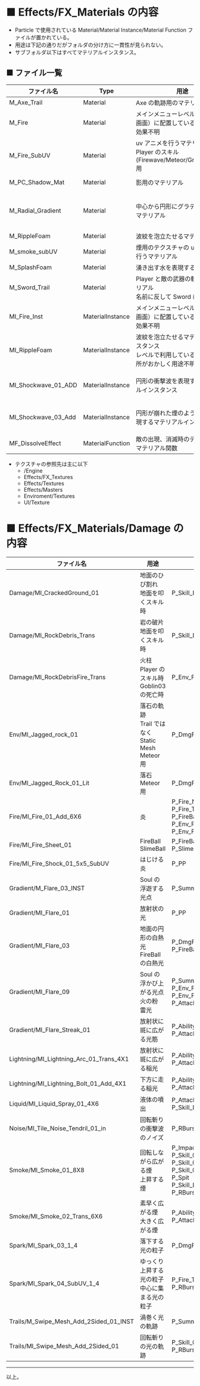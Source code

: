 # ■ Effects/FX_Materials の内容
* Particle で使用されている Material/Material Instance/Material Function ファイルが置かれている。
* 用途は下記の通りだがフォルダの分け方に一貫性が見られない。
* サブフォルダ以下はすべてマテリアルインスタンス。

## ■ ファイル一覧

| ファイル名 | Type | 用途 | 参照元 |
| ----- | ----- | ----- | ----- |
| M_Axe_Trail | Material | Axe の軌跡用のマテリアル | P_Axe_Trail |
| M_Fire | Material | メインメニューレベル（タイトル画面）に配置している<br>効果不明 | MI_Fire_Inst |
| M_Fire_SubUV | Material | uv アニメを行うマテリアル<br>Player のスキル(Firewave/Meteor/GroundPound)用 | P_Fire |
| M_PC_Shadow_Mat | Material | 影用のマテリアル | BP_PlayerCharacter<br>SM_CharM_Shadow |
| M_Radial_Gradient | Material | 中心から円形にグラデーションのマテリアル | P_Fire<br>P_Goblin_Death<br>P_Skill_03<br>P_Sword_Trail_F<br>P_Title_Main_Effect<br> |
| M_RippleFoam | Material | 波紋を泡立たせるマテリアル | MI_RippleFoam |
| M_smoke_subUV | Material | 煙用のテクスチャの uv アニメを行うマテリアル | P_Fire<br>P_Goblin_Death |
| M_SplashFoam | Material | 湧き出す水を表現するマテリアル | P_WaterSplash_Foam |
| M_Sword_Trail | Material | Player と敵の武器の軌跡用のマテリアル<br>名前に反して Sword に限らず利用 | P_Sword_Trail_F |
| MI_Fire_Inst | MaterialInstance | メインメニューレベル（タイトル画面）に配置している<br>効果不明 | ActioRPG_Main |
| MI_RippleFoam | MaterialInstance | 波紋を泡立たせるマテリアルインスタンス<br>レベルで利用しているが、配置場所がおかしく用途不明 | ActionRPG_Dungeon02_Asset |
| MI_Shockwave_01_ADD | MaterialInstance | 円形の衝撃波を表現するマテリアルインスタンス | P_Env_Fire_PP_01<br>P_Skill_001<br>P_Attack_ComboFX<br>P_Skill_Leap_Base_Velocity_Impact |
| MI_Shockwave_03_Add | MaterialInstance | 円形が崩れた煙のようなものを表現するマテリアルインスタンス | P_Impact01<br>P_Skill_001<br>P_Skill_002<br>P_Skill_Leap_Base_Velocity_Impact |
| MF_DissolveEffect | MaterialFunction | 敵の出現、消滅時のディゾルブ用マテリアル関数 | CharM_Greater_Spider<br>CharM_Gruntling_Base |

* テクスチャの参照先は主に以下
	* /Engine
	* Effects/FX_Textures
	* Effects/Textures
	* Effects/Masters
	* Enviroment/Textures
	* UI/Texture

# ■ Effects/FX_Materials/Damage の内容

| ファイル名 | 用途 | 参照元 | 参照先マテリアル |
| ----- | ----- | ----- | ----- |
| Damage/MI_CrackedGround_01 | 地面のひび割れ<br>地面を叩くスキル時 | P_Skill_Leap_Base_Velocity_Impact | Effects/Masters/M_Trans_Sprite_Master_Surface |
| Damage/MI_RockDebris_Trans | 岩の破片<br>地面を叩くスキル時 | P_Skill_Leap_Base_Velocity_Impact | Effects/Masters/M_Trans_Sprite_Lit_SubUV_Master |
| Damage/MI_RockDebrisFire_Trans | 火柱<br>Player のスキル時<br>Goblin03 の死亡時 | P_Env_Fire_PP_01 | Effects/Masters/M_Trans_Sprite_SubUV_Master |
| Env/MI_Jagged_rock_01 | 落石の軌跡<br>Trail ではなく Static Mesh<br>Meteor 用 | P_DmgField_Fire_Activate_01_Loop | Effects/Masters/M_Trans_MeshEmit_Master |
| Env/MI_Jagged_Rock_01_Lit | 落石<br>Meteor 用 | P_DmgField_Fire_Activate_01_Loop | Effects/Masters/M_Opaque_MeshEmit_Lit_Emis_Master |
| Fire/MI_Fire_01_Add_6X6 | 炎 | P_Fire_NeverEnding<br>P_Fire_TrapBossEnd_mobile<br>P_FireBall_Strong<br>P_Env_Fire_Grate_01<br>P_Env_Fire_PP_01 | Effects/Masters/M_Add_Sprite_SubUV_Master |
| Fire/MI_Fire_Sheet_01 | FireBall<br>SlimeBall | P_FireBall_Strong<br>P_SlimeBall | Effects/Masters/M_Add_Trail_2Sided_Pan_Master |
| Fire/MI_Fire_Shock_01_5x5_SubUV | はじける炎 | P_PP | Effects/Masters/M_Add_Sprite_SubUV_Master |
| Gradient/M_Flare_03_INST | Soul の浮遊する光点 | P_Summon_Parent_Startup | Effects/Masters/M_Add_Sprite_Master_DepthFade |
| Gradient/MI_Flare_01 | 放射状の光 | P_PP | Effects/Masters/M_Add_Sprite_Master_DepthFade |
| Gradient/MI_Flare_03 | 地面の円形の白熱光<br>FireBall の白熱光 | P_DmgField_Fire_Activate_01_Loop<br>P_FireBall_Strong | Effects/Masters/M_Add_Sprite_Master_DepthFade |
| Gradient/MI_Flare_09 | Soul の浮かび上がる光点<br>火の粉<br>雷光 | P_Summon_Parent_Startup<br>P_Env_Fire_Grate_01<br>P_Env_Fire_PP_01<br>P_Attack_ComboFX | Effects/Masters/M_Add_Sprite_Master_DepthFade |
| Gradient/MI_Flare_Streak_01 | 放射状に斑に広がる光筋<br> | P_Ability_MeteorStormFX01<br>P_Attack_ComboFX | Effects/Masters/M_Add_Sprite_Master |
| Lightning/MI_Lightning_Arc_01_Trans_4X1 | 放射状に斑に広がる稲光<br> | P_Ability_MeteorStormFX01<br>P_Attack_ComboFX | Effects/Masters/M_Trans_Sprite_SubUV_Master |
| Lightning/MI_Lightning_Bolt_01_Add_4X1 | 下方に走る稲光 | P_Ability_MeteorStormFX01<br>P_Attack_ComboFX | Effects/Masters/M_Add_Sprite_SubUV_Master |
| Liquid/MI_Liquid_Spray_01_4X6 | 液体の噴出 | P_Attack_ComboFX<br>P_Skill_Leap_Base_Velocity_Impact | Effects/Masters/M_Trans_Sprite_Master_DepthFade |
| Noise/MI_Tile_Noise_Tendril_01_in | 回転斬りの衝撃波のノイズ | P_RBurst_Lightning_Pull_01 | Effects/Masters/M_Trans_MeshEmit_2Sided_Pan_Mask_Master |
| Smoke/MI_Smoke_01_8X8 | 回転しながら広がる煙<br>上昇する煙 | P_Impact01<br>P_Skill_001<br>P_Skill_002<br>P_Skill_03<br>P_Spit<br>P_Skill_Leap_Base_Velocity_Impact<br>P_RBurst_Lightning_Pull_01 | Effects/Masters/M_Add_Sprite_SubUV_Master |
| Smoke/MI_Smoke_02_Trans_6X6 | 素早く広がる煙<br>大きく広がる煙 | P_Ability_MeteorStormFX01<br>P_Attack_ComboFX | Effects/Masters/M_Trans_Sprite_SubUV_Master_DepthFade |
| Spark/MI_Spark_03_1_4 | 落下する光の粒子 | P_DmgField_Fire_Activate_01_Loop | Effects/Masters/M_Add_Sprite_SubUV_Master |
| Spark/MI_Spark_04_SubUV_1_4 | ゆっくり上昇する光の粒子<br>中心に集まる光の粒子 | P_Fire_TrapBossEnd_mobile<br>P_RBurst_Lightning_Pull_01 | Effects/Masters/M_Add_Sprite_SubUV_Master |
| Trails/M_Swipe_Mesh_Add_2Sided_01_INST | 渦巻く光の軌跡 | P_Summon_Parent_Startup | Effects/Masters/M_Add_Sprite_Master |
| Trails/MI_Swipe_Mesh_Add_2Sided_01 | 回転斬りの光の軌跡<br> | P_Skill_03<br>P_RBurst_Lightning_Pull_01 | Effects/Masters/M_Add_Sprite_2Sided_Master |


----
以上。
